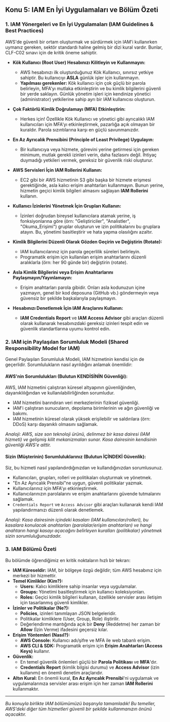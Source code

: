 ## Konu 5: IAM En İyi Uygulamaları ve Bölüm Özeti

### 1. IAM Yönergeleri ve En İyi Uygulamaları (IAM Guidelines & Best Practices)
AWS'de güvenli bir ortam oluşturmak ve sürdürmek için IAM'i kullanırken uymanız gereken, sektör standardı haline gelmiş bir dizi kural vardır. Bunlar, CLF-C02 sınavı için de kritik öneme sahiptir.

-   **Kök Kullanıcı (Root User) Hesabınızı Kilitleyin ve Kullanmayın:**
    -   AWS hesabınızı ilk oluşturduğunuz Kök Kullanıcı, sınırsız yetkiye sahiptir. Bu kullanıcıyı **ASLA** günlük işler için kullanmayın.
    -   **Yapılması gerekenler:** Kök kullanıcı için çok güçlü bir parola belirleyin, MFA'yı mutlaka etkinleştirin ve bu kimlik bilgilerini güvenli bir yerde saklayın. Günlük yönetim işleri için kendinize yönetici (administrator) yetkilerine sahip ayrı bir IAM kullanıcısı oluşturun.

-   **Çok Faktörlü Kimlik Doğrulamayı (MFA) Etkinleştirin:**
    -   Herkes için! Özellikle Kök Kullanıcı ve yönetici gibi ayrıcalıklı IAM kullanıcıları için MFA'yı etkinleştirmek, pazarlığa açık olmayan bir kuraldır. Parola sızıntılarına karşı en güçlü savunmanızdır.

-   **En Az Ayrıcalık Prensibini (Principle of Least Privilege) Uygulayın:**
    -   Bir kullanıcıya veya hizmete, görevini yerine getirmesi için gereken minimum, mutlak gerekli izinleri verin, daha fazlasını değil. İhtiyaç duymadığı yetkileri vermek, gereksiz bir güvenlik riski oluşturur.

-   **AWS Servisleri İçin IAM Rollerini Kullanın:**
    -   EC2 gibi bir AWS hizmetinin S3 gibi başka bir hizmete erişmesi gerektiğinde, asla kalıcı erişim anahtarları kullanmayın. Bunun yerine, hizmetin geçici kimlik bilgileri almasını sağlayan **IAM Rollerini** kullanın.

-   **Kullanıcı İzinlerini Yönetmek İçin Grupları Kullanın:**
    -   İzinleri doğrudan bireysel kullanıcılara atamak yerine, iş fonksiyonlarına göre (örn: "Geliştiriciler", "Analistler", "Okuma_Erişimi") gruplar oluşturun ve izin politikalarını bu gruplara atayın. Bu, yönetimi basitleştirir ve hata yapma olasılığını azaltır.

-   **Kimlik Bilgilerini Düzenli Olarak Gözden Geçirin ve Değiştirin (Rotate):**
    -   IAM kullanıcılarınız için parola geçerlilik süreleri belirleyin.
    -   Programatik erişim için kullanılan erişim anahtarlarını düzenli aralıklarla (örn: her 90 günde bir) değiştirin (rotate).

-   **Asla Kimlik Bilgilerini veya Erişim Anahtarlarını Paylaşmayın/Yayınlamayın:**
    -   Erişim anahtarları parola gibidir. Onları asla kodunuzun içine yazmayın, genel bir kod deposuna (GitHub vb.) göndermeyin veya güvensiz bir şekilde başkalarıyla paylaşmayın.

-   **Hesabınızı Denetlemek İçin IAM Araçlarını Kullanın:**
    -   **IAM Credentials Report** ve **IAM Access Advisor** gibi araçları düzenli olarak kullanarak hesabınızdaki gereksiz izinleri tespit edin ve güvenlik standartlarına uyumu kontrol edin.

### 2. IAM için Paylaşılan Sorumluluk Modeli (Shared Responsibility Model for IAM)
Genel Paylaşılan Sorumluluk Modeli, IAM hizmetinin kendisi için de geçerlidir. Sorumlulukların nasıl ayrıldığını anlamak önemlidir:

#### AWS'nin Sorumlulukları (Bulutun KENDİSİNİN Güvenliği):
AWS, IAM hizmetini çalıştıran küresel altyapının güvenliğinden, dayanıklılığından ve kullanılabilirliğinden sorumludur.
-   IAM hizmetini barındıran veri merkezlerinin fiziksel güvenliği.
-   IAM'i çalıştıran sunucuların, depolama birimlerinin ve ağın güvenliği ve bakımı.
-   IAM hizmetinin küresel olarak yüksek erişilebilir ve saldırılara (örn: DDoS) karşı dayanıklı olmasını sağlamak.

*Analoji: AWS, size son teknoloji ürünü, delinmez bir kasa dairesi (IAM hizmeti) ve gelişmiş kilit mekanizmaları sunar. Kasa dairesinin kendisinin güvenliği AWS'e aittir.*

#### Sizin (Müşterinin) Sorumluluklarınız (Bulutun İÇİNDEKİ Güvenlik):
Siz, bu hizmeti nasıl yapılandırdığınızdan ve kullandığınızdan sorumlusunuz.
-   Kullanıcıları, grupları, rolleri ve politikaları oluşturmak ve yönetmek.
-   "En Az Ayrıcalık Prensibi"ne uygun, güvenli politikalar yazmak.
-   Kullanıcılarınız için MFA'yı etkinleştirmek.
-   Kullanıcılarınızın parolalarını ve erişim anahtarlarını güvende tutmalarını sağlamak.
-   `Credentials Report` ve `Access Advisor` gibi araçları kullanarak kendi IAM yapılandırmanızı düzenli olarak denetlemek.

*Analoji: Kasa dairesinin içindeki kasaları (IAM kullanıcıları/rolleri), bu kasalara konulacak anahtarları (parolalar/erişim anahtarları) ve hangi anahtarın hangi kasayı açacağını belirleyen kuralları (politikalar) yönetmek sizin sorumluluğunuzdadır.*

### 3. IAM Bölümü Özeti
Bu bölümde öğrendiğimiz en kritik noktaların hızlı bir tekrarı:

-   **IAM Küreseldir:** IAM, bir bölgeye özgü değildir; tüm AWS hesabınız için merkezi bir hizmettir.
-   **Temel Kimlikler (Kim?):**
    -   **Users:** Kalıcı kimliklere sahip insanlar veya uygulamalar.
    -   **Groups:** Yönetimi basitleştirmek için kullanıcı koleksiyonları.
    -   **Roles:** Geçici kimlik bilgileri kullanan, özellikle servisler arası iletişim için tasarlanmış güvenli kimlikler.
-   **İzinler ve Politikalar (Ne?):**
    -   **Policies**, izinleri tanımlayan JSON belgeleridir.
    -   Politikalar kimliklere (User, Group, Role) iliştirilir.
    -   Değerlendirme mantığında açık bir **Deny** (Reddetme) her zaman bir **Allow** (İzin Verme) ifadesini geçersiz kılar.
-   **Erişim Yöntemleri (Nasıl?):**
    -   **AWS Console:** Kullanıcı adı/şifre ve MFA ile web tabanlı erişim.
    -   **AWS CLI & SDK:** Programatik erişim için **Erişim Anahtarları (Access Keys)** kullanır.
-   **Güvenlik:**
    -   En temel güvenlik önlemleri güçlü bir **Parola Politikası** ve **MFA**'dır.
    -   **Credentials Report** (kimlik bilgisi durumu) ve **Access Advisor** (izin kullanımı) en önemli denetim araçlarıdır.
-   **Altın Kural:** En önemli kural, **En Az Ayrıcalık Prensibi**'ni uygulamak ve uygulamalarınıza servisler arası erişim için her zaman **IAM Rollerini** kullanmaktır.

---
*Bu konuyla birlikte IAM bölümümüzü başarıyla tamamladık! Bu temeller, AWS'deki diğer tüm hizmetleri güvenli bir şekilde kullanmanızın önünü açacaktır.*